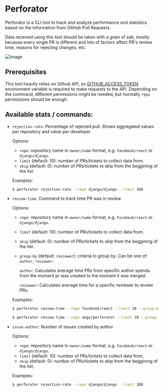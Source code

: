 # Perforator

Perforator is a CLI tool to track and analyze performance and statistics based on the information from GitHub Pull Requests. 

Data received using this tool should be taken with a grain of salt, mostly because every single PR is different and lots of factors affect PR's review time, reasons for rejecting changes, etc.

![image](https://user-images.githubusercontent.com/10484630/139407418-dd56e2f1-377d-4b55-9863-db1d1012d0b5.png)

## Prerequisites
This tool heavily relies on Github API, so [GITHUB_ACCESS_TOKEN](https://github.com/settings/tokens) environment variable is required to make requests to the API. Depending on the command, different permissions might be needed, but normally `repo` permissions should be enough.

## Available stats / commands:
- `rejection-rate`: Percentage of rejected pull. Shows aggregated values per repository and value per developer

    Options:
    - `repo`: repository name in `owner/name` format, e.g. `facebook/react` or `django/django`.
    - `limit` (default: 10): number of PRs/tickets to collect data from.
    - `skip` (default: 0): number of PRs/tickets to skip from the beggining of the list.

    Examples:
    ```bash
    $ perforator rejection-rate --repo django/django --limit 100
    ```

- `review-time`: Command to track time PR was in review.

    Options:
    - `repo`: repository name in `owner/name` format, e.g. `facebook/react` or `django/django`.
    - `limit` (default: 10): number of PRs/tickets to collect data from.
    - `skip` (default: 0): number of PRs/tickets to skip from the beggining of the list.
    - `group-by` (default: `reviewer`): criteria to group by. Can be one of: `author`, `reviewer`:
        
        `author`: Calculates average time PRs from specific author spends from the moment pr was created to the moment it was merged.
        
        `reviewer`: Calculates average time for a specific reviewer to review PRs.

    Examples:
    ```bash
    $ perforator review-time --repo facebook/react --limit 10 --group-by author 
    ```

    ```bash
    $ perforator review-time --repo aogz/perforator --limit 10 --group-by reviewer 
    ```

- `issue-author`: Number of issues created by author

    Options:
    - `repo`: repository name in `owner/name` format, e.g. `facebook/react` or `django/django`.
    - `limit` (default: 10): number of PRs/tickets to collect data from.
    - `skip` (default: 0): number of PRs/tickets to skip from the beggining of the list.

    Examples:
    ```bash
    $ perforator rejection-rate --repo django/django --limit 100
    ```
